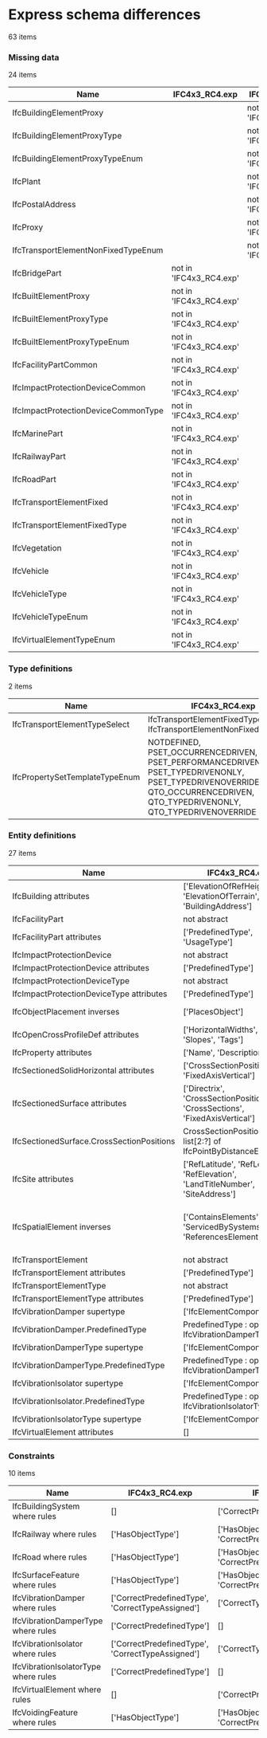 # Express schema differences

63 items


### Missing data

24 items

| Name                                | IFC4x3_RC4.exp          | IFC.exp          |
|-------------------------------------|-------------------------|------------------|
| IfcBuildingElementProxy             |                         | not in 'IFC.exp' |
| IfcBuildingElementProxyType         |                         | not in 'IFC.exp' |
| IfcBuildingElementProxyTypeEnum     |                         | not in 'IFC.exp' |
| IfcPlant                            |                         | not in 'IFC.exp' |
| IfcPostalAddress                    |                         | not in 'IFC.exp' |
| IfcProxy                            |                         | not in 'IFC.exp' |
| IfcTransportElementNonFixedTypeEnum |                         | not in 'IFC.exp' |
| IfcBridgePart                       | not in 'IFC4x3_RC4.exp' |                  |
| IfcBuiltElementProxy                | not in 'IFC4x3_RC4.exp' |                  |
| IfcBuiltElementProxyType            | not in 'IFC4x3_RC4.exp' |                  |
| IfcBuiltElementProxyTypeEnum        | not in 'IFC4x3_RC4.exp' |                  |
| IfcFacilityPartCommon               | not in 'IFC4x3_RC4.exp' |                  |
| IfcImpactProtectionDeviceCommon     | not in 'IFC4x3_RC4.exp' |                  |
| IfcImpactProtectionDeviceCommonType | not in 'IFC4x3_RC4.exp' |                  |
| IfcMarinePart                       | not in 'IFC4x3_RC4.exp' |                  |
| IfcRailwayPart                      | not in 'IFC4x3_RC4.exp' |                  |
| IfcRoadPart                         | not in 'IFC4x3_RC4.exp' |                  |
| IfcTransportElementFixed            | not in 'IFC4x3_RC4.exp' |                  |
| IfcTransportElementFixedType        | not in 'IFC4x3_RC4.exp' |                  |
| IfcVegetation                       | not in 'IFC4x3_RC4.exp' |                  |
| IfcVehicle                          | not in 'IFC4x3_RC4.exp' |                  |
| IfcVehicleType                      | not in 'IFC4x3_RC4.exp' |                  |
| IfcVehicleTypeEnum                  | not in 'IFC4x3_RC4.exp' |                  |
| IfcVirtualElementTypeEnum           | not in 'IFC4x3_RC4.exp' |                  |

### Type definitions

2 items

| Name                           | IFC4x3_RC4.exp                                                                                                                                                            | IFC.exp                                              |
|--------------------------------|---------------------------------------------------------------------------------------------------------------------------------------------------------------------------|------------------------------------------------------|
| IfcTransportElementTypeSelect  | IfcTransportElementFixedTypeEnum, IfcTransportElementNonFixedTypeEnum                                                                                                     | IfcTransportElementFixedTypeEnum, IfcVehicleTypeEnum |
| IfcPropertySetTemplateTypeEnum | NOTDEFINED, PSET_OCCURRENCEDRIVEN, PSET_PERFORMANCEDRIVEN, PSET_TYPEDRIVENONLY, PSET_TYPEDRIVENOVERRIDE, QTO_OCCURRENCEDRIVEN, QTO_TYPEDRIVENONLY, QTO_TYPEDRIVENOVERRIDE | NOTDEFINED                                           |

### Entity definitions

27 items

| Name                                      | IFC4x3_RC4.exp                                                                    | IFC.exp                                                                                                         |
|-------------------------------------------|-----------------------------------------------------------------------------------|-----------------------------------------------------------------------------------------------------------------|
| IfcBuilding attributes                    | ['ElevationOfRefHeight', 'ElevationOfTerrain', 'BuildingAddress']                 | ['ElevationOfRefHeight', 'ElevationOfTerrain']                                                                  |
| IfcFacilityPart                           | not abstract                                                                      | abstract                                                                                                        |
| IfcFacilityPart attributes                | ['PredefinedType', 'UsageType']                                                   | ['UsageType']                                                                                                   |
| IfcImpactProtectionDevice                 | not abstract                                                                      | abstract                                                                                                        |
| IfcImpactProtectionDevice attributes      | ['PredefinedType']                                                                | []                                                                                                              |
| IfcImpactProtectionDeviceType             | not abstract                                                                      | abstract                                                                                                        |
| IfcImpactProtectionDeviceType attributes  | ['PredefinedType']                                                                | []                                                                                                              |
| IfcObjectPlacement inverses               | ['PlacesObject']                                                                  | ['PlacesObject', 'ReferencedByPlacements']                                                                      |
| IfcOpenCrossProfileDef attributes         | ['HorizontalWidths', 'Widths', 'Slopes', 'Tags']                                  | ['HorizontalWidths', 'Widths', 'Slopes', 'Tags', 'OffsetPoint']                                                 |
| IfcProperty attributes                    | ['Name', 'Description']                                                           | ['Name', 'Specification']                                                                                       |
| IfcSectionedSolidHorizontal attributes    | ['CrossSectionPositions', 'FixedAxisVertical']                                    | ['CrossSectionPositions']                                                                                       |
| IfcSectionedSurface attributes            | ['Directrix', 'CrossSectionPositions', 'CrossSections', 'FixedAxisVertical']      | ['Directrix', 'CrossSectionPositions', 'CrossSections']                                                         |
| IfcSectionedSurface.CrossSectionPositions | CrossSectionPositions : list[2:?] of IfcPointByDistanceExpression                 | CrossSectionPositions : list[2:?] of IfcAxis2PlacementLinear                                                    |
| IfcSite attributes                        | ['RefLatitude', 'RefLongitude', 'RefElevation', 'LandTitleNumber', 'SiteAddress'] | ['RefLatitude', 'RefLongitude', 'RefElevation', 'LandTitleNumber']                                              |
| IfcSpatialElement inverses                | ['ContainsElements', 'ServicedBySystems', 'ReferencesElements']                   | ['ContainsElements', 'ServicedBySystems', 'ReferencesElements', 'IsInterferedByElements', 'InterferesElements'] |
| IfcTransportElement                       | not abstract                                                                      | abstract                                                                                                        |
| IfcTransportElement attributes            | ['PredefinedType']                                                                | []                                                                                                              |
| IfcTransportElementType                   | not abstract                                                                      | abstract                                                                                                        |
| IfcTransportElementType attributes        | ['PredefinedType']                                                                | []                                                                                                              |
| IfcVibrationDamper supertype              | ['IfcElementComponent']                                                           | ['IfcImpactProtectionDevice']                                                                                   |
| IfcVibrationDamper.PredefinedType         | PredefinedType : optional IfcVibrationDamperTypeEnum                              | PredefinedType : IfcDamperTypeEnum                                                                              |
| IfcVibrationDamperType supertype          | ['IfcElementComponentType']                                                       | ['IfcImpactProtectionDeviceType']                                                                               |
| IfcVibrationDamperType.PredefinedType     | PredefinedType : optional IfcVibrationDamperTypeEnum                              | PredefinedType : IfcVibrationDamperTypeEnum                                                                     |
| IfcVibrationIsolator supertype            | ['IfcElementComponent']                                                           | ['IfcImpactProtectionDevice']                                                                                   |
| IfcVibrationIsolator.PredefinedType       | PredefinedType : optional IfcVibrationIsolatorTypeEnum                            | PredefinedType : IfcVibrationIsolatorTypeEnum                                                                   |
| IfcVibrationIsolatorType supertype        | ['IfcElementComponentType']                                                       | ['IfcImpactProtectionDeviceType']                                                                               |
| IfcVirtualElement attributes              | []                                                                                | ['PredefinedType']                                                                                              |

### Constraints

10 items

| Name                                 | IFC4x3_RC4.exp                                   | IFC.exp                                    |
|--------------------------------------|--------------------------------------------------|--------------------------------------------|
| IfcBuildingSystem where rules        | []                                               | ['CorrectPredefinedType']                  |
| IfcRailway where rules               | ['HasObjectType']                                | ['HasObjectType', 'CorrectPredefinedType'] |
| IfcRoad where rules                  | ['HasObjectType']                                | ['HasObjectType', 'CorrectPredefinedType'] |
| IfcSurfaceFeature where rules        | ['HasObjectType']                                | ['HasObjectType', 'CorrectPredefinedType'] |
| IfcVibrationDamper where rules       | ['CorrectPredefinedType', 'CorrectTypeAssigned'] | ['CorrectTypeAssigned']                    |
| IfcVibrationDamperType where rules   | ['CorrectPredefinedType']                        | []                                         |
| IfcVibrationIsolator where rules     | ['CorrectPredefinedType', 'CorrectTypeAssigned'] | ['CorrectTypeAssigned']                    |
| IfcVibrationIsolatorType where rules | ['CorrectPredefinedType']                        | []                                         |
| IfcVirtualElement where rules        | []                                               | ['CorrectPredefinedType']                  |
| IfcVoidingFeature where rules        | ['HasObjectType']                                | ['HasObjectType', 'CorrectPredefinedType'] |
